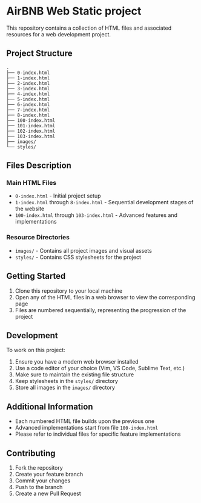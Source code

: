 # AirBNB Web Static project

This repository contains a collection of HTML files and associated resources for a web development project.

## Project Structure

```
.
├── 0-index.html
├── 1-index.html
├── 2-index.html
├── 3-index.html
├── 4-index.html
├── 5-index.html
├── 6-index.html
├── 7-index.html
├── 8-index.html
├── 100-index.html
├── 101-index.html
├── 102-index.html
├── 103-index.html
├── images/
└── styles/
```

## Files Description

### Main HTML Files

- `0-index.html` - Initial project setup
- `1-index.html` through `8-index.html` - Sequential development stages of the website
- `100-index.html` through `103-index.html` - Advanced features and implementations

### Resource Directories

- `images/` - Contains all project images and visual assets
- `styles/` - Contains CSS stylesheets for the project

## Getting Started

1. Clone this repository to your local machine
2. Open any of the HTML files in a web browser to view the corresponding page
3. Files are numbered sequentially, representing the progression of the project

## Development

To work on this project:

1. Ensure you have a modern web browser installed
2. Use a code editor of your choice (Vim, VS Code, Sublime Text, etc.)
3. Make sure to maintain the existing file structure
4. Keep stylesheets in the `styles/` directory
5. Store all images in the `images/` directory

## Additional Information

- Each numbered HTML file builds upon the previous one
- Advanced implementations start from file `100-index.html`
- Please refer to individual files for specific feature implementations

## Contributing

1. Fork the repository
2. Create your feature branch
3. Commit your changes
4. Push to the branch
5. Create a new Pull Request
